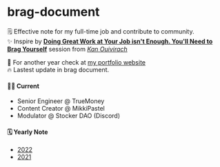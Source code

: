 # brag-document
🗒 Effective note for my full-time job and contribute to community.
<br>
✨ Inspire by **[Doing Great Work at Your Job isn't Enough. You'll Need to Brag Yourself](https://www.youtube.com/watch?v=xv3XnW_eDJI)** session from *[Kan Ouivirach](https://github.com/zkan/brag-documents/blob/main/README.md)*

📌 For another year check at [my portfolio website](https://mikkipastel.web.app/)
<br>
🔥 Lastest update in brag document.

#### 👩‍💼 Current
- Senior Engineer @ TrueMoney
- Content Creator @ MikkiPastel
- Modulator @ Stocker DAO (Discord)

#### 🗓 Yearly Note
- [2022](/2022/2022.md)
- [2021](/2021/2021.md)
